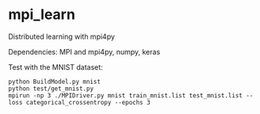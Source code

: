 # mpi_learn
Distributed learning with mpi4py

Dependencies: MPI and mpi4py, numpy, keras

Test with the MNIST dataset:
```
python BuildModel.py mnist
python test/get_mnist.py
mpirun -np 3 ./MPIDriver.py mnist train_mnist.list test_mnist.list --loss categorical_crossentropy --epochs 3
```
